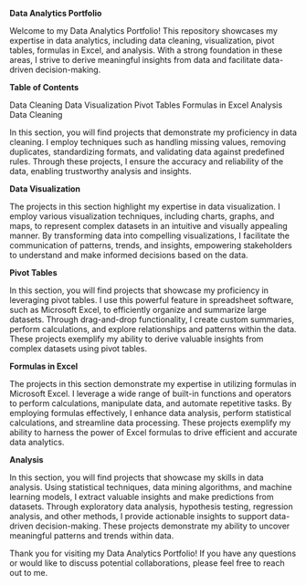 **Data Analytics Portfolio**

Welcome to my Data Analytics Portfolio! This repository showcases my expertise in data analytics, including data cleaning, visualization, pivot tables, formulas in Excel, and analysis. With a strong foundation in these areas, I strive to derive meaningful insights from data and facilitate data-driven decision-making.

**Table of Contents**

Data Cleaning
Data Visualization
Pivot Tables
Formulas in Excel
Analysis
Data Cleaning

In this section, you will find projects that demonstrate my proficiency in data cleaning. I employ techniques such as handling missing values, removing duplicates, standardizing formats, and validating data against predefined rules. Through these projects, I ensure the accuracy and reliability of the data, enabling trustworthy analysis and insights.

**Data Visualization**

The projects in this section highlight my expertise in data visualization. I employ various visualization techniques, including charts, graphs, and maps, to represent complex datasets in an intuitive and visually appealing manner. By transforming data into compelling visualizations, I facilitate the communication of patterns, trends, and insights, empowering stakeholders to understand and make informed decisions based on the data.

**Pivot Tables**

In this section, you will find projects that showcase my proficiency in leveraging pivot tables. I use this powerful feature in spreadsheet software, such as Microsoft Excel, to efficiently organize and summarize large datasets. Through drag-and-drop functionality, I create custom summaries, perform calculations, and explore relationships and patterns within the data. These projects exemplify my ability to derive valuable insights from complex datasets using pivot tables.

**Formulas in Excel**

The projects in this section demonstrate my expertise in utilizing formulas in Microsoft Excel. I leverage a wide range of built-in functions and operators to perform calculations, manipulate data, and automate repetitive tasks. By employing formulas effectively, I enhance data analysis, perform statistical calculations, and streamline data processing. These projects exemplify my ability to harness the power of Excel formulas to drive efficient and accurate data analytics.

**Analysis**

In this section, you will find projects that showcase my skills in data analysis. Using statistical techniques, data mining algorithms, and machine learning models, I extract valuable insights and make predictions from datasets. Through exploratory data analysis, hypothesis testing, regression analysis, and other methods, I provide actionable insights to support data-driven decision-making. These projects demonstrate my ability to uncover meaningful patterns and trends within data.

Thank you for visiting my Data Analytics Portfolio! If you have any questions or would like to discuss potential collaborations, please feel free to reach out to me.
